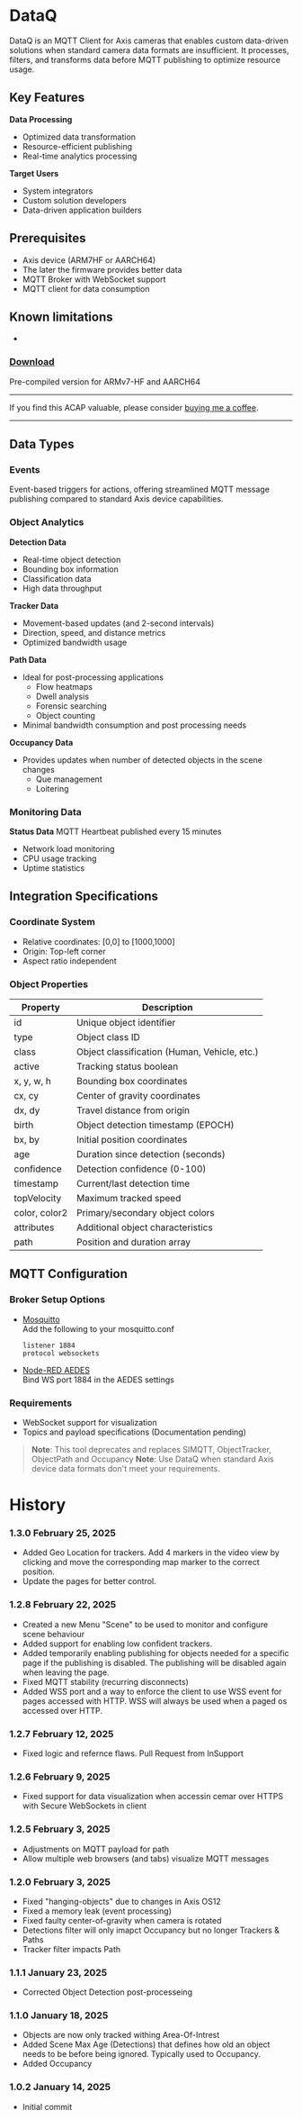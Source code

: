 # DataQ

DataQ is an MQTT Client for Axis cameras that enables custom data-driven solutions when standard camera data formats are insufficient. It processes, filters, and transforms data before MQTT publishing to optimize resource usage.

## Key Features

**Data Processing**
- Optimized data transformation
- Resource-efficient publishing
- Real-time analytics processing

**Target Users**
- System integrators
- Custom solution developers
- Data-driven application builders

## Prerequisites

- Axis device (ARM7HF or AARCH64)
- The later the firmware provides better data
- MQTT Broker with WebSocket support
- MQTT client for data consumption

## Known limitations
- 

### [Download](https://www.dropbox.com/scl/fi/3z5ruobn27nvt2rwebqym/DataQ.zip?rlkey=etnpo7yvp2u6vqxi9d50hqpik&st=ian3s4md&dl=1)
Pre-compiled version for ARMv7-HF and AARCH64

---
If you find this ACAP valuable, please consider [buying me a coffee](https://buymeacoffee.com/fredjuhlinl).  

---
## Data Types

### Events
Event-based triggers for actions, offering streamlined MQTT message publishing compared to standard Axis device capabilities.

### Object Analytics

**Detection Data**
- Real-time object detection
- Bounding box information
- Classification data
- High data throughput

**Tracker Data**
- Movement-based updates (and 2-second intervals)
- Direction, speed, and distance metrics
- Optimized bandwidth usage

**Path Data**
- Ideal for post-processing applications
  - Flow heatmaps
  - Dwell analysis
  - Forensic searching
  - Object counting
- Minimal bandwidth consumption and post processing needs

**Occupancy Data**
- Provides updates when number of detected objects in the scene changes
	- Que management
	- Loitering

### Monitoring Data

**Status Data**
MQTT Heartbeat published every 15 minutes
- Network load monitoring
- CPU usage tracking
- Uptime statistics

## Integration Specifications

### Coordinate System
- Relative coordinates: [0,0] to [1000,1000]
- Origin: Top-left corner
- Aspect ratio independent

### Object Properties

| Property | Description |
|----------|-------------|
| id | Unique object identifier |
| type | Object class ID |
| class | Object classification (Human, Vehicle, etc.) |
| active | Tracking status boolean |
| x, y, w, h | Bounding box coordinates |
| cx, cy | Center of gravity coordinates |
| dx, dy | Travel distance from origin |
| birth | Object detection timestamp (EPOCH) |
| bx, by | Initial position coordinates |
| age | Duration since detection (seconds) |
| confidence | Detection confidence (0-100) |
| timestamp | Current/last detection time |
| topVelocity | Maximum tracked speed |
| color, color2 | Primary/secondary object colors |
| attributes | Additional object characteristics |
| path | Position and duration array |

## MQTT Configuration

### Broker Setup Options
- [Mosquitto](https://mosquitto.org/)  
  Add the following to your mosquitto.conf
  ```
  listener 1884
  protocol websockets
  ```
- [Node-RED AEDES](https://flows.nodered.org/node/node-red-contrib-aedes)  
  Bind WS port 1884 in the AEDES settings

### Requirements
- WebSocket support for visualization
- Topics and payload specifications (Documentation pending)

> **Note**: This tool deprecates and replaces SIMQTT, ObjectTracker, ObjectPath and Occupancy
> **Note**: Use DataQ when standard Axis device data formats don't meet your requirements.

# History

### 1.3.0	February 25, 2025
- Added Geo Location for trackers.  Add 4 markers in the video view by clicking and move the corresponding map marker to the correct position.
- Update the pages for better control.

### 1.2.8	February 22, 2025
- Created a new Menu "Scene" to be used to monitor and configure scene behaviour
- Added support for enabling low confident trackers.
- Added temporarily enabling publishing for objects needed for a specific page if the publishing is disabled. The publishing will be disabled again when leaving the page.
- Fixed MQTT stability (recurring disconnects)
- Added WSS port and a way to enforce the client to use WSS event for pages accessed with HTTP.  WSS will always be used when a paged os accessed over HTTP.

### 1.2.7	February 12, 2025
- Fixed logic and refernce flaws.
  Pull Request from InSupport

### 1.2.6	February 9, 2025
- Fixed support for data visualization when accessin cemar over HTTPS with Secure WebSockets in client

### 1.2.5	February 3, 2025
- Adjustments on MQTT payload for path
- Allow multiple web browsers (and tabs) visualize MQTT messages

### 1.2.0	February 3, 2025
- Fixed "hanging-objects" due to changes in Axis OS12
- Fixed a memory leak (event processing)
- Fixed faulty center-of-gravity when camera is rotated
- Detections filter will only imapct Occupancy but no longer Trackers & Paths
- Tracker filter impacts Path

### 1.1.1	January 23, 2025
- Corrected Object Detection post-processeing 

### 1.1.0	January 18, 2025
- Objects are now only tracked withing Area-Of-Intrest
- Added Scene Max Age (Detections) that defines how old an object needs to be before being ignored.  Typically used to Occupancy.
- Added Occupancy

### 1.0.2	January 14, 2025
- Initial commit
